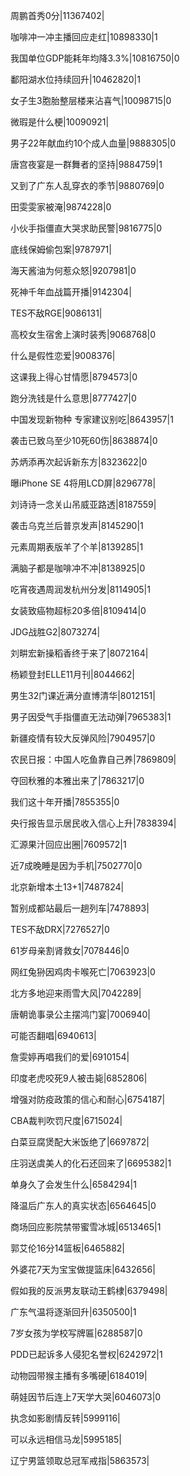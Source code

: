 周鹏首秀0分|11367402|

咖啡冲一冲主播回应走红|10898330|1

我国单位GDP能耗年均降3.3%|10816750|0

鄱阳湖水位持续回升|10462820|1

女子生3胞胎整层楼来沾喜气|10098715|0

微瑕是什么梗|10090921|

男子22年献血约10个成人血量|9888305|0

唐宫夜宴是一群舞者的坚持|9884759|1

又到了广东人乱穿衣的季节|9880769|0

田雯雯家被淹|9874228|0

小伙手指僵直大哭求助民警|9816775|0

底线保姆偷包案|9787971|

海天酱油为何惹众怒|9207981|0

死神千年血战篇开播|9142304|

TES不敌RGE|9086131|

高校女生宿舍上演时装秀|9068768|0

什么是假性恋爱|9008376|

这课我上得心甘情愿|8794573|0

跑分洗钱是什么意思|8777427|0

中国发现新物种 专家建议别吃|8643957|1

袭击已致乌至少10死60伤|8638874|0

苏炳添再次起诉新东方|8323622|0

曝iPhone SE 4将用LCD屏|8296778|

刘诗诗一念关山吊威亚路透|8187559|

袭击乌克兰后普京发声|8145290|1

元素周期表版羊了个羊|8139285|1

满脑子都是咖啡冲不冲|8138925|0

吃宵夜遇周润发杭州分发|8114905|1

女装致癌物超标20多倍|8109414|0

JDG战胜G2|8073274|

刘畊宏新操稻香终于来了|8072164|

杨颖登封ELLE11月刊|8044662|

男生32门课近满分直博清华|8012151|

男子因受气手指僵直无法动弹|7965383|1

新疆疫情有较大反弹风险|7904957|0

农民日报：中国人吃鱼靠自己养|7869809|

夺回秋雅的本雅出来了|7863217|0

我们这十年开播|7855355|0

央行报告显示居民收入信心上升|7838394|

汇源果汁回应出圈|7609572|1

近7成晚睡是因为手机|7502770|0

北京新增本土13+1|7487824|

暂别成都站最后一趟列车|7478893|

TES不敌DRX|7276527|0

61岁母亲割肾救女|7078446|0

网红兔狲因鸡肉卡喉死亡|7063923|0

北方多地迎来雨雪大风|7042289|

唐朝诡事录公主摆鸿门宴|7006940|

可能否翻唱|6940613|

詹雯婷再唱我们的爱|6910154|

印度老虎咬死9人被击毙|6852806|

增强对防疫政策的信心和耐心|6754187|

CBA裁判吹罚尺度|6715024|

白菜豆腐煲配大米饭绝了|6697872|

庄羽送虞美人的化石还回来了|6695382|1

单身久了会发生什么|6584294|1

降温后广东人的真实状态|6564645|0

商场回应影院禁带蜜雪冰城|6513465|1

郭艾伦16分14篮板|6465882|

外婆花7天为宝宝做提篮床|6432656|

假如我的反派男友联动王鹤棣|6379498|

广东气温将逐渐回升|6350500|1

7岁女孩为学校写牌匾|6288587|0

PDD已起诉多人侵犯名誉权|6242972|1

动物园带猴主播有多嘴硬|6184019|

萌娃因节后连上7天学大哭|6046073|0

执念如影剧情反转|5999116|

可以永远相信马龙|5995185|

辽宁男篮领取总冠军戒指|5863573|

